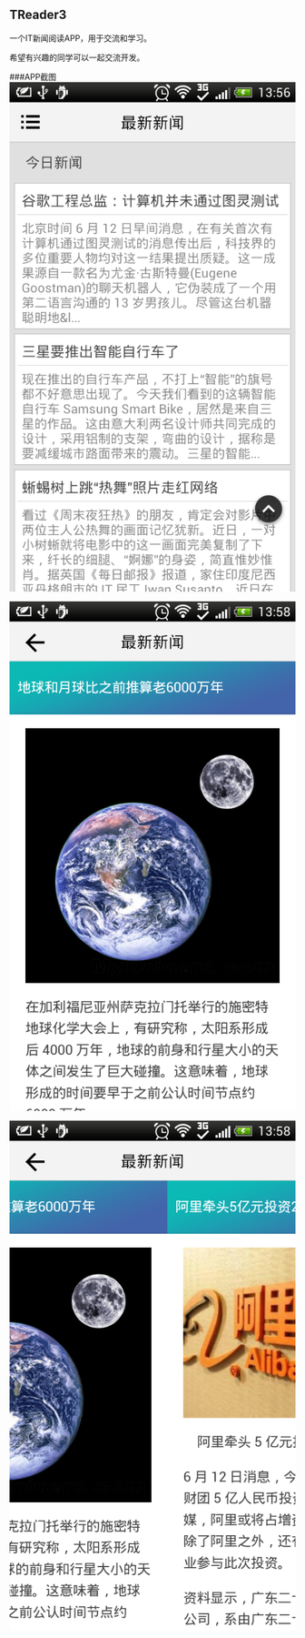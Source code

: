 TReader3
-----

一个IT新闻阅读APP，用于交流和学习。

希望有兴趣的同学可以一起交流开发。

###APP截图
![github](https://raw.githubusercontent.com/dupengtao/TReader3/master/img_0.png "APP截图")

![github](https://raw.githubusercontent.com/dupengtao/TReader3/master/img_1.png "APP截图")

![github](https://raw.githubusercontent.com/dupengtao/TReader3/master/img_2.png "APP截图")
